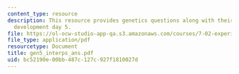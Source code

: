 ```yaml
---
content_type: resource
description: This resource provides genetics questions along with their answers for
  development day 5.
file: https://ol-ocw-studio-app-qa.s3.amazonaws.com/courses/7-02-experimental-biology-communication-spring-2005/bc52190e00bb487c127c927f1810027d_gen5_interps_ans.pdf
file_type: application/pdf
resourcetype: Document
title: gen5_interps_ans.pdf
uid: bc52190e-00bb-487c-127c-927f1810027d
---
```

